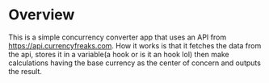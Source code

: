 # Overview

This is a simple concurrency converter app that uses an API from https://api.currencyfreaks.com. How it works is that it fetches the data from the api, stores it in a variable(a hook or is it an hook lol) then make calculations having the base currency as the center of concern and outputs the result.
